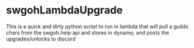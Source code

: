 # swgohLambdaUpgrade
This is a quick and dirty python script to run in lambda that will pull a guilds chars from the swgoh.help api and stores in dynamo, and posts the upgrades/unlocks to discord
